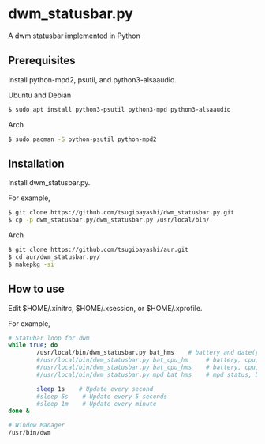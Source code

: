 # dwm_statusbar.py
A dwm statusbar implemented in Python

## Prerequisites

Install python-mpd2, psutil, and python3-alsaaudio.

Ubuntu and Debian
```bash
$ sudo apt install python3-psutil python3-mpd python3-alsaaudio
```

Arch
```bash
$ sudo pacman -S python-psutil python-mpd2
```

## Installation

Install dwm_statusbar.py.

For example,
```bash
$ git clone https://github.com/tsugibayashi/dwm_statusbar.py.git
$ cp -p dwm_statusbar.py/dwm_statusbar.py /usr/local/bin/
```

Arch
```bash
$ git clone https://github.com/tsugibayashi/aur.git
$ cd aur/dwm_statusbar.py/
$ makepkg -si
```

## How to use

Edit $HOME/.xinitrc, $HOME/.xsession, or $HOME/.xprofile.

For example,
```bash
# Statubar loop for dwm
while true; do
        /usr/local/bin/dwm_statusbar.py bat_hms    # battery and date(yyyy-MM-dd HH:mm:ss)
        #/usr/local/bin/dwm_statusbar.py bat_cpu_hm     # battery, cpu, and date(yyyy-MM-dd HH:mm)
        #/usr/local/bin/dwm_statusbar.py bat_cpu_hms    # battery, cpu, and date(yyyy-MM-dd HH:mm:ss)
        #/usr/local/bin/dwm_statusbar.py mpd_bat_hms    # mpd status, battery, and date(yyyy-MM-dd HH:mm:ss)

        sleep 1s    # Update every second
        #sleep 5s    # Update every 5 seconds
        #sleep 1m    # Update every minute
done &

# Window Manager
/usr/bin/dwm
```

